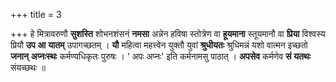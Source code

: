 +++
title = 3

+++
हे मित्रावरुणौ **सुशस्ति** शोभनशंसनं **नमसा** अन्नेन हविषा स्तोत्रेण वा **हूयमाना** स्तूयमानौ वा **प्रिया** विश्वस्य प्रियौ **उप** **आ** **यातम्** उपागच्छतम् । **यौ** महित्वा महत्त्वेन युक्तौ युवां **श्रुधीयतः** श्रुधिमन्नं यशो वात्मन इच्छतो **जनान्** **अप्नःस्थः** कर्मण्यधिकृतः पुरुषः ।  ‘ अपः अप्नः' इति कर्मनामसु पाठात् । **अपसेव** कर्मणेव **सं** **यतथः** संयच्छथः ॥